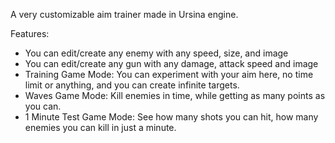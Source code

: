 A very customizable aim trainer made in Ursina engine.

Features:
- You can edit/create any enemy with any speed, size, and image
- You can edit/create any gun with any damage, attack speed and image
- Training Game Mode: You can experiment with your aim here, no time limit or anything, and you can create infinite targets.
- Waves Game Mode: Kill enemies in time, while getting as many points as you can.
- 1 Minute Test Game Mode: See how many shots you can hit, how many enemies you can kill in just a minute.
